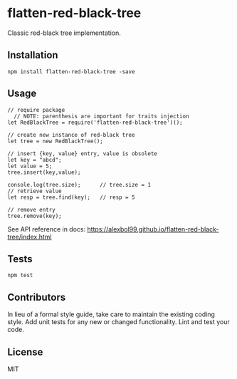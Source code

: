 # flatten-red-black-tree

Classic red-black tree implementation.

## Installation

    npm install flatten-red-black-tree -save

## Usage

    // require package
      // NOTE: parenthesis are important for traits injection
    let RedBlackTree = require('flatten-red-black-tree')();

    // create new instance of red-black tree
    let tree = new RedBlackTree();

    // insert {key, value} entry, value is obsolete
    let key = "abcd";
    let value = 5;
    tree.insert(key,value);

    console.log(tree.size);      // tree.size = 1
    // retrieve value
    let resp = tree.find(key);   // resp = 5

    // remove entry
    tree.remove(key);

See API reference in docs: https://alexbol99.github.io/flatten-red-black-tree/index.html

## Tests

    npm test

## Contributors

In lieu of a formal style guide, take care to maintain the existing coding style. Add unit tests for any new or changed functionality. Lint and test your code.

## License

MIT

